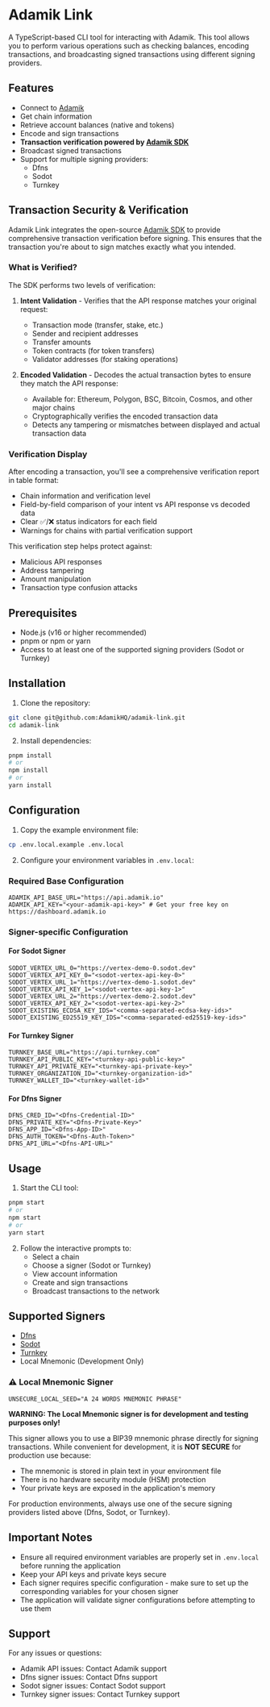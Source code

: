 # Adamik Link

A TypeScript-based CLI tool for interacting with Adamik. This tool allows you to perform various operations such as checking balances, encoding transactions, and broadcasting signed transactions using different signing providers.

## Features

- Connect to [Adamik](https://adamik.io)
- Get chain information
- Retrieve account balances (native and tokens)
- Encode and sign transactions
- **Transaction verification powered by [Adamik SDK](https://github.com/Adamik-SDK/adamik-sdk)**
- Broadcast signed transactions
- Support for multiple signing providers:
  - Dfns
  - Sodot
  - Turnkey

## Transaction Security & Verification

Adamik Link integrates the open-source [Adamik SDK](https://github.com/Adamik-SDK/adamik-sdk) to provide comprehensive transaction verification before signing. This ensures that the transaction you're about to sign matches exactly what you intended.

### What is Verified?

The SDK performs two levels of verification:

1. **Intent Validation** - Verifies that the API response matches your original request:
   - Transaction mode (transfer, stake, etc.)
   - Sender and recipient addresses
   - Transfer amounts
   - Token contracts (for token transfers)
   - Validator addresses (for staking operations)

2. **Encoded Validation** - Decodes the actual transaction bytes to ensure they match the API response:
   - Available for: Ethereum, Polygon, BSC, Bitcoin, Cosmos, and other major chains
   - Cryptographically verifies the encoded transaction data
   - Detects any tampering or mismatches between displayed and actual transaction data

### Verification Display

After encoding a transaction, you'll see a comprehensive verification report in table format:
- Chain information and verification level
- Field-by-field comparison of your intent vs API response vs decoded data
- Clear ✅/❌ status indicators for each field
- Warnings for chains with partial verification support

This verification step helps protect against:
- Malicious API responses
- Address tampering
- Amount manipulation
- Transaction type confusion attacks

## Prerequisites

- Node.js (v16 or higher recommended)
- pnpm or npm or yarn
- Access to at least one of the supported signing providers (Sodot or Turnkey)

## Installation

1. Clone the repository:

```bash
git clone git@github.com:AdamikHQ/adamik-link.git
cd adamik-link
```

2. Install dependencies:

```bash
pnpm install
# or
npm install
# or
yarn install
```

## Configuration

1. Copy the example environment file:

```bash
cp .env.local.example .env.local
```

2. Configure your environment variables in `.env.local`:

### Required Base Configuration

```
ADAMIK_API_BASE_URL="https://api.adamik.io"
ADAMIK_API_KEY="<your-adamik-api-key>" # Get your free key on https://dashboard.adamik.io
```

### Signer-specific Configuration

#### For Sodot Signer

```
SODOT_VERTEX_URL_0="https://vertex-demo-0.sodot.dev"
SODOT_VERTEX_API_KEY_0="<sodot-vertex-api-key-0>"
SODOT_VERTEX_URL_1="https://vertex-demo-1.sodot.dev"
SODOT_VERTEX_API_KEY_1="<sodot-vertex-api-key-1>"
SODOT_VERTEX_URL_2="https://vertex-demo-2.sodot.dev"
SODOT_VERTEX_API_KEY_2="<sodot-vertex-api-key-2>"
SODOT_EXISTING_ECDSA_KEY_IDS="<comma-separated-ecdsa-key-ids>"
SODOT_EXISTING_ED25519_KEY_IDS="<comma-separated-ed25519-key-ids>"
```

#### For Turnkey Signer

```
TURNKEY_BASE_URL="https://api.turnkey.com"
TURNKEY_API_PUBLIC_KEY="<turnkey-api-public-key>"
TURNKEY_API_PRIVATE_KEY="<turnkey-api-private-key>"
TURNKEY_ORGANIZATION_ID="<turnkey-organization-id>"
TURNKEY_WALLET_ID="<turnkey-wallet-id>"
```

#### For Dfns Signer

```
DFNS_CRED_ID="<Dfns-Credential-ID>"
DFNS_PRIVATE_KEY="<Dfns-Private-Key>"
DFNS_APP_ID="<Dfns-App-ID>"
DFNS_AUTH_TOKEN="<Dfns-Auth-Token>"
DFNS_API_URL="<Dfns-API-URL>"
```

## Usage

1. Start the CLI tool:

```bash
pnpm start
# or
npm start
# or
yarn start
```

2. Follow the interactive prompts to:
   - Select a chain
   - Choose a signer (Sodot or Turnkey)
   - View account information
   - Create and sign transactions
   - Broadcast transactions to the network

## Supported Signers

- [Dfns](https://www.dfns.co/)
- [Sodot](https://www.sodot.dev/)
- [Turnkey](https://www.turnkey.com/)
- Local Mnemonic (Development Only)

### ⚠️ Local Mnemonic Signer

```env
UNSECURE_LOCAL_SEED="A 24 WORDS MNEMONIC PHRASE"
```

**WARNING: The Local Mnemonic signer is for development and testing purposes only!**

This signer allows you to use a BIP39 mnemonic phrase directly for signing transactions. While convenient for development, it is **NOT SECURE** for production use because:

- The mnemonic is stored in plain text in your environment file
- There is no hardware security module (HSM) protection
- Your private keys are exposed in the application's memory

For production environments, always use one of the secure signing providers listed above (Dfns, Sodot, or Turnkey).

## Important Notes

- Ensure all required environment variables are properly set in `.env.local` before running the application
- Keep your API keys and private keys secure
- Each signer requires specific configuration - make sure to set up the corresponding variables for your chosen signer
- The application will validate signer configurations before attempting to use them

## Support

For any issues or questions:

- Adamik API issues: Contact Adamik support
- Dfns signer issues: Contact Dfns support
- Sodot signer issues: Contact Sodot support
- Turnkey signer issues: Contact Turnkey support

